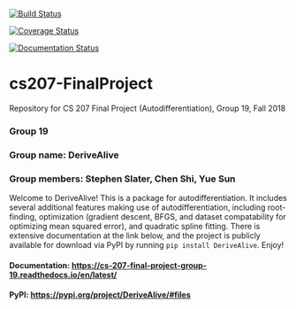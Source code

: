 [![Build Status](https://travis-ci.com/cs207-group19/cs207-FinalProject.svg?branch=master)](https://travis-ci.com/cs207-group19/cs207-FinalProject.svg?branch=master)

[![Coverage Status](https://coveralls.io/repos/github/cs207-group19/cs207-FinalProject/badge.svg?branch=master)](https://coveralls.io/github/cs207-group19/cs207-FinalProject?branch=master)

[![Documentation Status](https://readthedocs.org/projects/cs-207-final-project-group-19/badge/?version=latest)](https://cs-207-final-project-group-19.readthedocs.io/en/latest/?badge=latest)

# cs207-FinalProject
Repository for CS 207 Final Project (Autodifferentiation), Group 19, Fall 2018

### Group 19
### Group name: DeriveAlive

### Group members: Stephen Slater, Chen Shi, Yue Sun

Welcome to DeriveAlive! This is a package for autodifferentiation. It includes several additional features making use of autodifferentiation, including root-finding, optimization (gradient descent, BFGS, and dataset compatability for optimizing mean squared error), and quadratic spline fitting. There is extensive documentation at the link below, and the project is publicly available for download via PyPI by running `pip install DeriveAlive`. Enjoy!

#### Documentation: https://cs-207-final-project-group-19.readthedocs.io/en/latest/
#### PyPI: https://pypi.org/project/DeriveAlive/#files
